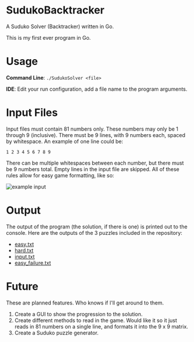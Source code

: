 # SudukoBacktracker
A Suduko Solver (Backtracker) written in Go.

This is my first ever program in Go.

# Usage

**Command Line**: `./SudukoSolver <file>`

**IDE**: Edit your run configuration, add a file name to the program arguments.

# Input Files

Input files must contain 81 numbers only. These numbers may only be 1 through 9 (inclusive).
There must be 9 lines, with 9 numbers each, spaced by whitespace. An example of one line could
be:

`1 2 3 4 5 6 7 8 9`

There can be multiple whitespaces between each number, but there must be 9 numbers total. Empty
lines in the input file are skipped. All of these rules allow for easy game formatting, like so:

![example input][pic1]

[pic1]: https://i.gyazo.com/a00ad2093d46936c5a36507e8f75291c.png

# Output

The output of the program (the solution, if there is one) is printed out to the console. Here
are the outputs of the 3 puzzles included in the repository:

- [easy.txt](https://gist.github.com/DevinKott-RIT/abe7484dbae12111279675fdac64016a)
- [hard.txt](https://gist.github.com/DevinKott-RIT/6d3cb753126d2e4cae912b2ecc1ade6f)
- [input.txt](https://gist.github.com/DevinKott-RIT/50f1c64da8fd1b6d5dbb4a689aa7d735)
- [easy_failure.txt](https://gist.github.com/DevinKott-RIT/98b021dfce1e46ff66bc021521d8e070)

# Future

These are planned features. Who knows if I'll get around to them.

1. Create a GUI to show the progression to the solution.
2. Create different methods to read in the game. Would like it so it just reads in 81 numbers on
a single line, and formats it into the 9 x 9 matrix.
3. Create a Suduko puzzle generator.
